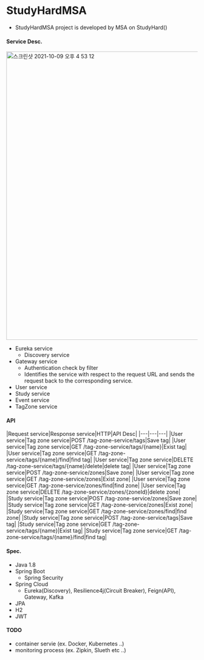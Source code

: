 # StudyHardMSA
- StudyHardMSA project is developed by MSA on StudyHard()

#### Service Desc.

<img width="760" alt="스크린샷 2021-10-09 오후 4 53 12" src="https://user-images.githubusercontent.com/42403023/136649565-a8357cbc-c4d4-476b-b3f8-0dc13249ac62.png">

- Eureka service
  - Discovery service
- Gateway service
  - Authentication check by filter
  - Identifies the service with respect to the request URL and sends the request back to the corresponding service.
- User service
- Study service
- Event service
- TagZone service

#### API

|Request service|Response service|HTTP|API Desc|
|---|---|---|
|User service|Tag zone service|POST /tag-zone-service/tags|Save tag|
|User service|Tag zone service|GET /tag-zone-service/tags/{name}|Exist tag|
|User service|Tag zone service|GET /tag-zone-service/tags/{name}/find|find tag|
|User service|Tag zone service|DELETE /tag-zone-service/tags/{name}/delete|delete tag|
|User service|Tag zone service|POST /tag-zone-service/zones|Save zone|
|User service|Tag zone service|GET /tag-zone-service/zones|Exist zone|
|User service|Tag zone service|GET /tag-zone-service/zones/find|find zone|
|User service|Tag zone service|DELETE /tag-zone-service/zones/{zoneId}|delete zone|
|Study service|Tag zone service|POST /tag-zone-service/zones|Save zone|
|Study service|Tag zone service|GET /tag-zone-service/zones|Exist zone|
|Study service|Tag zone service|GET /tag-zone-service/zones/find|find zone|
|Study service|Tag zone service|POST /tag-zone-service/tags|Save tag|
|Study service|Tag zone service|GET /tag-zone-service/tags/{name}|Exist tag|
|Study service|Tag zone service|GET /tag-zone-service/tags/{name}/find|find tag|


#### Spec.

- Java 1.8
- Spring Boot
  - Spring Security
- Spring Cloud
  - Eureka(Discovery), Resilience4j(Circuit Breaker), Feign(API), Gateway, Kafka
- JPA
- H2
- JWT


#### TODO

- container servie (ex. Docker, Kubernetes ..)
- monitoring process (ex. Zipkin, Slueth etc ..)

